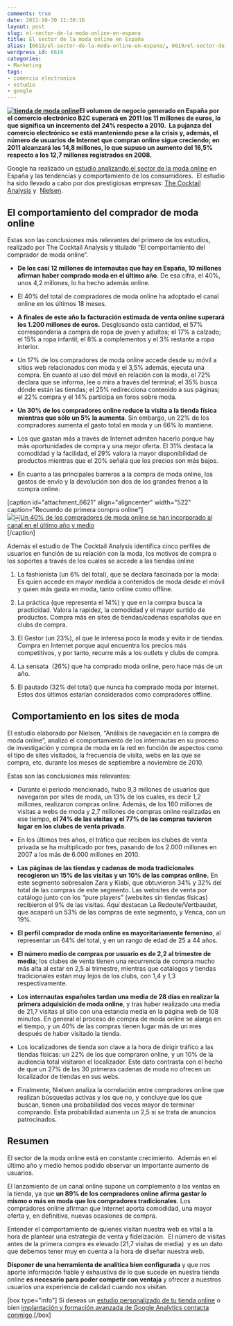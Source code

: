 ```yaml
---
comments: true
date: 2011-10-30 11:30:16
layout: post
slug: el-sector-de-la-moda-online-en-espana
title: El sector de la moda online en España
alias: [6619/el-sector-de-la-moda-online-en-espana/, 6619/el-sector-de-la-moda-online-en-espana]
wordpress_id: 6619
categories:
- Marketing
tags:
- comercio electronico
- estudio
- google
---
```


**[![tienda de moda online](http://www.alvareznavarro.es/images/2011/10/las_celebrities_se_visten_de_venca.es_receta_main_landscape1.jpg)](http://www.alvareznavarro.es/wp-content/uploads/2011/10/las_celebrities_se_visten_de_venca.es_receta_main_landscape1.jpg)El volumen de negocio generado en España por el comercio electrónico B2C superará en 2011 los 11 millones de euros, lo que significa un incremento del 24% respecto a 2010.  La pujanza del comercio electrónico se está manteniendo pese a la crisis y, además, el número de usuarios de Internet que compran online sigue creciendo; en 2011 alcanzará los 14,8 millones, lo que supuso un aumento del 16,5% respecto a los 12,7 millones registrados en 2008.**

<!--more-->

Google ha realizado un [estudio analizando el sector de la moda online](http://googleespana.blogspot.com/2011/10/asi-compran-moda-los-espanoles-en.html) en España y las tendencias y comportamiento de los consumidores.  El estudio ha sido llevado a cabo por dos prestigiosas empresas: [The Cocktail Analysis](http://www.tcanalysis.com/) y  [Nielsen](http://es.nielsen.com/site/index.shtml).


## El comportamiento del comprador de moda online


Estas son las conclusiones más relevantes del primero de los estudios, realizado por The Cocktail Analysis y titulado “El comportamiento del comprador de moda online”.



	
  * **De los casi 12 millones de internautas que hay en España, 10 millones afirman haber comprado moda en el último año**. De esa cifra, el 40%, unos 4,2 millones, lo ha hecho además online.

	
  * El 40% del total de compradores de moda online ha adoptado el canal online en los últimos 18 meses.

	
  * **A finales de este año la facturación estimada de venta online superará los 1.200 millones de euros.** Desglosando esta cantidad, el 57% correspondería a compra de ropa de joven y adultos; el 17% a calzado; el 15% a ropa infantil; el 8% a complementos y el 3% restante a ropa interior.

	
  * Un 17% de los compradores de moda online accede desde su móvil a sitios web relacionados con moda y el 3,5% además, ejecuta una compra. En cuanto al uso del móvil en relación con la moda, el 72% declara que se informa, lee o mira a través del terminal; el 35% busca dónde están las tiendas; el 25% redirecciona contenido a sus páginas; el 22% compra y el 14% participa en foros sobre moda.

	
  * **Un 30% de los compradores online reduce la visita a la tienda física mientras que sólo un 5% la aumenta**. Sin embargo, un 22% de los compradores aumenta el gasto total en moda y un 66% lo mantiene.

	
  * Los que gastan más a través de Internet admiten hacerlo porque hay más oportunidades de compra y una mejor oferta. El 31% destaca la comodidad y la facilidad, el 29% valora la mayor disponibilidad de productos mientras que el 20% señala que los precios son más bajos.

	
  * En cuanto a las principales barreras a la compra de moda online, los gastos de envío y la devolución son dos de los grandes frenos a la compra online.






[caption id="attachment_6621" align="aligncenter" width="522" caption="Recuerdo de primera compra online"][![￼Un 40% de los compradores de moda online se han incorporado al canal en el último año y medio](http://www.alvareznavarro.es/wp-content/uploads/2011/10/estudio_modal_online.jpg)](http://www.alvareznavarro.es/wp-content/uploads/2011/10/estudio_modal_online.jpg)[/caption]






Además el estudio de The Cocktail Analysis identifica cinco perfiles de usuarios en función de su relación con la moda, los motivos de compra o los soportes a través de los cuales se accede a las tiendas online








	
  1. La fashionista (un 6% del total), que se declara fascinada por la moda: Es quien accede en mayor medida a contenidos de moda desde el móvil y quien más gasta en moda, tanto online como offline.

	
  2. La práctica (que representa el 14%) y que en la compra busca la practicidad. Valora la rapidez, la comodidad y el mayor surtido de productos. Compra más en sites de tiendas/cadenas españolas que en clubs de compra.

	
  3. El Gestor (un 23%), al que le interesa poco la moda y evita ir de tiendas. Compra en Internet porque aquí encuentra los precios más competitivos, y por tanto, recurre más a los outlets y clubs de compra.

	
  4. La sensata  (26%) que ha comprado moda online, pero hace más de un año.

	
  5. El pautado (32% del total) que nunca ha comprado moda por Internet. Estos dos últimos estarían considerados como compradores offline.







##   Comportamiento en los sites de moda


El estudio elaborado por Nielsen, “Análisis de navegación en la compra de moda online”, analizó el comportamiento de los internautas en su proceso de investigación y compra de moda en la red en función de aspectos como el tipo de sites visitados, la frecuencia de visita, webs en las que se compra, etc. durante los meses de septiembre a noviembre de 2010.

Estas son las conclusiones más relevantes:



	
  * Durante el periodo mencionado, hubo 9,3 millones de usuarios que navegaron por sites de moda, un 13% de los cuales, es decir 1,2 millones, realizaron compras online. Además, de los 160 millones de visitas a webs de moda y 2,7 millones de compras online realizadas en ese tiempo, **el 74% de las visitas y el 77% de las compras tuvieron lugar en los clubes de venta privada**.

	
  * En los últimos tres años, el tráfico que reciben los clubes de venta privada se ha multiplicado por tres, pasando de los 2.000 millones en 2007 a los más de 6.000 millones en 2010.

	
  * **Las páginas de las tiendas y cadenas de moda tradicionales recogieron un 15% de las visitas y un 10% de las compras online.** En este segmento sobresalen Zara y Kiabi, que obtuvieron 34% y 32% del total de las compras de este segmento. Las websites de venta por catálogo junto con los “pure players” (websites sin tiendas físicas) recibieron el 9% de las visitas. Aquí destacan La Redoute/Vertbaudet, que acaparó un 53% de las compras de este segmento, y Venca, con un 19%.

	
  * **El perfil comprador de moda online es mayoritariamente femenino**, al representar un 64% del total, y en un rango de edad de 25 a 44 años.

	
  * **El número medio de compras por usuario es de 2,2 al trimestre de media**; los clubes de venta tienen una recurrencia de compra mucho más alta al estar en 2,5 al trimestre, mientras que catálogos y tiendas tradicionales están muy lejos de los clubs, con 1,4 y 1,3 respectivamente.

	
  * **Los internautas españoles tardan una media de 28 días en realizar la primera adquisición de moda online**, y tras haber realizado una media de 21,7 visitas al sitio con una estancia media en la página web de 108 minutos. En general el proceso de compra de moda online se alarga en el tiempo, y un 40% de las compras tienen lugar más de un mes después de haber visitado la tienda.

	
  * Los localizadores de tienda son clave a la hora de dirigir tráfico a las tiendas físicas: un 22% de los que compraron online, y un 10% de la audiencia total visitaron el localizador. Este dato contrasta con el hecho de que un 27% de las 30 primeras cadenas de moda no ofrecen un localizador de tiendas en sus webs.

	
  * Finalmente, Nielsen analiza la correlación entre compradores online que realizan búsquedas activas y los que no, y concluye que los que buscan, tienen una probabilidad dos veces mayor de terminar comprando. Esta probabilidad aumenta un 2,5 si se trata de anuncios patrocinados.




## Resumen


El sector de la moda online está en constante crecimiento.  Además en el último año y medio hemos podido observar un importante aumento de usuarios.

El lanzamiento de un canal online supone un complemento a las ventas en la tienda, ya que **un 89% de los compradores online afirma gastar lo mismo o más en moda que los compradores tradicionales**. Los compradores online afirman que Internet aporta comodidad, una mayor oferta y, en definitiva, nuevas ocasiones de compra.

Entender el comportamiento de quienes visitan nuestra web es vital a la hora de plantear una estrategia de venta y fidelización.  El número de visitas antes de la primera compra es elevado (21,7 visitas de media)  y es un dato que debemos tener muy en cuenta a la hora de diseñar nuestra web.

**Disponer de una herramienta de analítica bien configurada** y que nos aporte información fiable y exhaustiva de lo que sucede en nuestra tienda online **es necesario para poder competir con ventaja** y ofrecer a nuestros usuarios una experiencia de calidad cuando nos visitan.

[box type="info"] Si deseas un [estudio personalizado de tu tienda online](http://www.alvareznavarro.es/servicios/consultoria-web/auditoria-y-analisis-web/) o bien [implantación y formación avanzada de Google Analytics](http://www.alvareznavarro.es/servicios/consultoria-web/formacion-personalizada-en-google-analytics/)[ contacta conmigo](http://www.alvareznavarro.es/contactar/).[/box]







